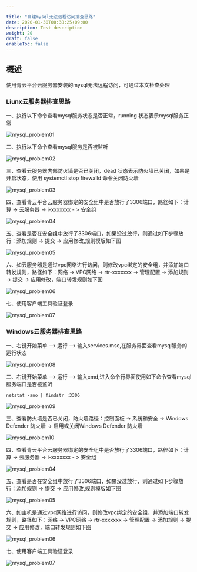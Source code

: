 ```yaml
---

title: "自建mysql无法远程访问排查思路"
date: 2020-01-30T00:38:25+09:00
description: Test description
weight: 20
draft: false
enableToc: false
---
```


## 概述
使用青云平台云服务器安装的mysql无法远程访问，可通过本文检查处理

### Liunx云服务器排查思路

一、执行以下命令查看mysql服务状态是否正常，running 状态表示mysql服务正常

![mysql_problem01](../_images/mysql_problem01.jpg)

二、执行以下命令查看mysql服务是否被监听

![mysql_problem02](../_images/mysql_problem02.jpg)

三、查看云服务器内部防火墙是否已关闭，dead 状态表示防火墙已关闭，如果是开启状态，使用 systemctl stop firewalld 命令关闭防火墙

![mysql_problem03](../_images/mysql_problem03.png)

四、查看青云平台云服务器绑定的安全组中是否放行了3306端口，路径如下：计算 -> 云服务器 ->  i-xxxxxxx  - > 安全组

![mysql_problem04](../_images/mysql_problem04.jpg)

五、查看是否在安全组中放行了3306端口，如果没过放行，则通过如下步骤放行：添加规则 ->  提交 ->  应用修改,规则模版如下图

![mysql_problem05](../_images/mysql_problem05.png)

六、如云服务器是通过vpc网络进行访问，则修改vpc绑定的安全组，并添加端口转发规则，路径如下：网络 -> VPC网络 -> rtr-xxxxxxx  ->  管理配置  -> 添加规则 -> 提交 -> 应用修改，端口转发规则如下图

![mysql_problem06](../_images/mysql_problem06.jpg)

七、使用客户端工具验证登录

![mysql_problem07](../_images/mysql_problem07.jpg)

### Windows云服务器排查思路

一、右键开始菜单 —> 运行 —>  输入services.msc,在服务界面查看mysql服务的运行状态

![mysql_problem08](../_images/mysql_problem08.jpg)

二、右键开始菜单 —> 运行 —>  输入cmd,进入命令行界面使用如下命令查看mysql服务端口是否被监听

```
netstat -ano | findstr :3306
```

![mysql_problem09](../_images/mysql_problem09.jpg)

三、查看防火墙是否已关闭，防火墙路径：控制面板 -> 系统和安全 -> Windows Defender 防火墙 -> 启用或关闭Windows Defender 防火墙

![mysql_problem10](../_images/mysql_problem10.jpg)

四、查看青云平台云服务器绑定的安全组中是否放行了3306端口，路径如下：计算 -> 云服务器 ->  i-xxxxxxx  - > 安全组

![mysql_problem04](../_images/mysql_problem04.jpg)

五、查看是否在安全组中放行了3306端口，如果没过放行，则通过如下步骤放行：添加规则 ->  提交 ->  应用修改,规则模版如下图

![mysql_problem05](../_images/mysql_problem05.png)

六、如主机是通过vpc网络进行访问，则修改vpc绑定的安全组，并添加端口转发规则，路径如下：网络 -> VPC网络 -> rtr-xxxxxxx  ->  管理配置  -> 添加规则 -> 提交 -> 应用修改，端口转发规则如下图

![mysql_problem06](../_images/mysql_problem06.jpg)

七、使用客户端工具验证登录

![mysql_problem07](../_images/mysql_problem07.jpg)